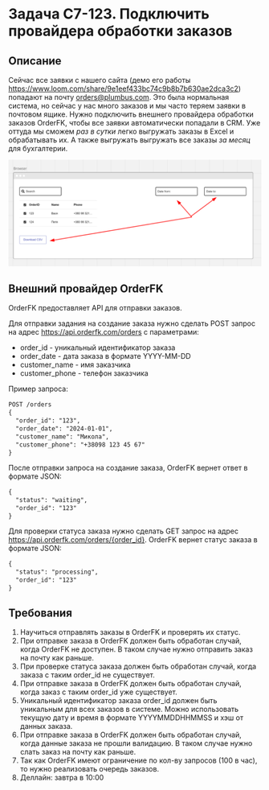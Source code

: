 # Задача C7-123. Подключить провайдера обработки заказов

## Описание

Сейчас все заявки с нашего сайта (демо его работы https://www.loom.com/share/9e1eef433bc74c9b8b7b630ae2dca3c2) попадают на почту orders@plumbus.com. 
Это была нормальная система, но сейчас у нас много заказов и мы часто теряем заявки в почтовом ящике. 
Нужно подключить внешнего провайдера обработки заказов OrderFK, чтобы все заявки автоматически попадали в CRM. 
Уже оттуда мы сможем *раз в сутки* легко выгружать заказы в Excel и обрабатывать их. 
А также выгружать выгружать все заказы *за месяц* для бухгалтерии.

![OrderFK.png](public/OrderFK.png)

## Внешний провайдер OrderFK

OrderFK предоставляет API для отправки заказов.

Для отправки задания на создание заказа нужно сделать POST запрос на адрес https://api.orderfk.com/orders с параметрами:
- order_id - уникальный идентификатор заказа
- order_date - дата заказа в формате YYYY-MM-DD
- customer_name - имя заказчика
- customer_phone - телефон заказчика

Пример запроса:
```
POST /orders
{
  "order_id": "123",
  "order_date": "2024-01-01",
  "customer_name": "Микола",
  "customer_phone": "+38098 123 45 67"
}
```

После отправки запроса на создание заказа, OrderFK вернет ответ в формате JSON:
```
{
  "status": "waiting",
  "order_id": "123"
}
```

Для проверки статуса заказа нужно сделать GET запрос на адрес https://api.orderfk.com/orders/{order_id}.
OrderFK вернет статус заказа в формате JSON:
```
{
  "status": "processing",
  "order_id": "123"
}
```

## Требования

1. Научиться отправлять заказы в OrderFK и проверять их статус.
2. При отправке заказа в OrderFK должен быть обработан случай, когда OrderFK не доступен. В таком случае нужно отправить заказ на почту как раньше.
3. При проверке статуса заказа должен быть обработан случай, когда заказа с таким order_id не существует.
4. При отправке заказа в OrderFK должен быть обработан случай, когда заказ с таким order_id уже существует.
5. Уникальный идентификатор заказа order_id должен быть уникальным для всех заказов в системе. Можно использовать текущую дату 
и время в формате YYYYMMDDHHMMSS и хэш от данных заказа.
6. При отправке заказа в OrderFK должен быть обработан случай, когда данные заказа не прошли валидацию. В таком случае нужно слать заказ на почту как раньше.
7. Так как OrderFK имеют ограничение по кол-ву запросов (100 в час), то нужно реализовать очередь заказов.
8. Деллайн: завтра в 10:00

